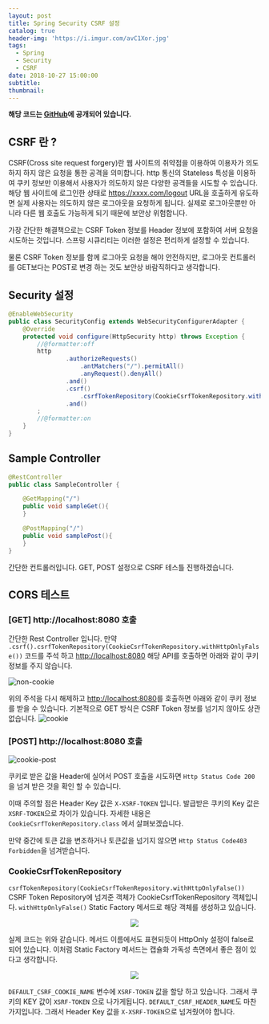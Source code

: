 ```yaml
---
layout: post
title: Spring Security CSRF 설정
catalog: true
header-img: 'https://i.imgur.com/avC1Xor.jpg'
tags:
  - Spring
  - Security
  - CSRF
date: 2018-10-27 15:00:00
subtitle:
thumbnail:
---
```



**해당 코드는 [GitHub](https://github.com/cheese10yun/blog-sample/tree/master/sample-csrf)에 공개되어 있습니다.**

## CSRF 란 ?

CSRF(Cross site request forgery)란 웹 사이트의 취약점을 이용하여 이용자가 의도하지 하지 않은 요청을 통한 공격을 의미합니다. http 통신의 Stateless 특성을 이용하여 쿠키 정보만 이용해서 사용자가 의도하지 않은 다양한 공격들을 시도할 수 있습니다. 해당 웹 사이트에 로그인한 상태로 https://xxxx.com/logout URL을 호출하게 유도하면 실제 사용자는 의도하지 않은 로그아웃을 요청하게 됩니다. 실제로 로그아웃뿐만 아니라 다른 웹 호출도 가능하게 되기 때문에 보안상 위험합니다.

가장 간단한 해결책으로는 CSRF Token 정보를 Header 정보에 포함하여 서버 요청을 시도하는 것입니다. 스프링 시큐리티는 이러한 설정은 편리하게 설정할 수 있습니다.

물론 CSRF Token 정보를 함께 로그아웃 요청을 해야 안전하지만, 로그아웃 컨트롤러를 GET보다는 POST로 변경 하는 것도 보안상 바람직하다고 생각합니다.


## Security 설정

```java
@EnableWebSecurity
public class SecurityConfig extends WebSecurityConfigurerAdapter {
    @Override
    protected void configure(HttpSecurity http) throws Exception {
        //@formatter:off
        http
                .authorizeRequests()
                    .antMatchers("/").permitAll()
                    .anyRequest().denyAll()
                .and()
                .csrf()
                    .csrfTokenRepository(CookieCsrfTokenRepository.withHttpOnlyFalse())
                .and()
        ;
        //@formatter:on
    }
}
```

## Sample Controller 

```java
@RestController
public class SampleController {

    @GetMapping("/")
    public void sampleGet(){
    }

    @PostMapping("/")
    public void samplePost(){
    }
}
```
간단한 컨트롤러입니다. GET, POST 설정으로 CSRF 테스틀 진행하겠습니다.

## CORS 테스트

### [GET] http://localhost:8080 호출 
간단한 Rest Controller 입니다. 만약 `.csrf().csrfTokenRepository(CookieCsrfTokenRepository.withHttpOnlyFalse())` 코드를 주석 하고 [http://localhost:8080](http://localhost:8080) 해당 API를 호출하면 아래와 같이 쿠키 정보를 주지 않습니다.


![non-cookie](https://github.com/cheese10yun/blog-sample/raw/master/assets/non-cookie.png) 

위의 주석을 다시 해제하고 [http://localhost:8080](http://localhost:8080)를 호출하면 아래와 같이 쿠키 정보를 받을 수 있습니다. 기본적으로 GET 방식은 CSRF Token 정보를 넘기지 않아도 상관없습니다.
![cookie](https://github.com/cheese10yun/blog-sample/raw/master/assets/cookie.png)


### [POST] http://localhost:8080 호출 
![cookie-post](https://github.com/cheese10yun/blog-sample/raw/master/assets/cookie-post.png)

쿠키로 받은 값을 Header에 실어서 POST 호출을 시도하면 `Http Status Code 200`을 넘겨 받은 것을 확인 할 수 있습니다.

이때 주의할 점은 Header Key 값은 `X-XSRF-TOKEN` 입니다. 발급받은 쿠키의 Key 값은 `XSRF-TOKEN`으로 차이가 있습니다. 자세한 내용은 `CookieCsrfTokenRepository.class` 에서 살펴보겠습니다.

만약 중간에 토큰 값을 변조하거나 토큰값을 넘기지 않으면 `Http Status Code403 Forbidden`을 넘겨받습니다.

### CookieCsrfTokenRepository

`csrfTokenRepository(CookieCsrfTokenRepository.withHttpOnlyFalse())` CSRF Token Repository에 넘겨준 객체가 CookieCsrfTokenRepository 객체입니다. `withHttpOnlyFalse()` Static Factory 메서드로 해당 객체를 생성하고 있습니다.

<p align="center">
  <img src="https://github.com/cheese10yun/blog-sample/raw/master/assets/CookieCsrfTokenRepository-factory.png">
</p>

실제 코드는 위와 같습니다. 메서드 이름에서도 표현되듯이 HttpOnly 설정이 false로 되어 있습니다. 이처럼 Static Factory 메서드는 캡슐화 가독성 측면에서 좋은 점이 있다고 생각합니다.

<p align="center">
  <img src="https://github.com/cheese10yun/blog-sample/raw/master/assets/CSRF-Meber-filed.png">
</p>

`DEFAULT_CSRF_COOKIE_NAME` 변수에 `XSRF-TOKEN` 값을 할당 하고 있습니다. 그래서 쿠키의 KEY 값이 `XSRF-TOKEN` 으로 나가게됩니다. `DEFAULT_CSRF_HEADER_NAME`도 마찬가지입니다. 그래서 Header Key 값을 `X-XSRF-TOKEN`으로 넘겨줬어야 합니다.